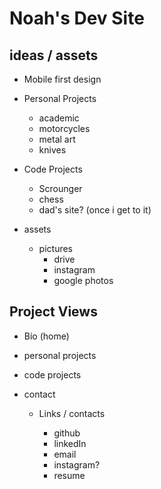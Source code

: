 # Noah's Dev Site

## ideas / assets

- Mobile first design

- Personal Projects

  - academic
  - motorcycles
  - metal art
  - knives

- Code Projects

  - Scrounger
  - chess
  - dad's site? (once i get to it)

- assets
  - pictures
    - drive
    - instagram
    - google photos

## Project Views

- Bio (home)
- personal projects
- code projects
- contact

  - Links / contacts

    - github
    - linkedIn
    - email
    - instagram?
    - resume
